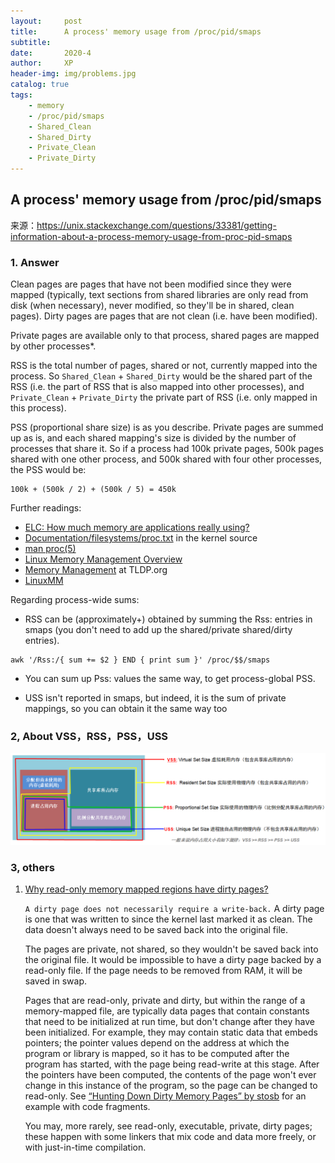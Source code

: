 ```yaml
---
layout:     post
title:      A process' memory usage from /proc/pid/smaps
subtitle:   
date:       2020-4
author:     XP
header-img: img/problems.jpg
catalog: true
tags:
    - memory
    - /proc/pid/smaps
    - Shared_Clean
    - Shared_Dirty
    - Private_Clean
    - Private_Dirty
---
```


## A process' memory usage from /proc/pid/smaps ##

来源：https://unix.stackexchange.com/questions/33381/getting-information-about-a-process-memory-usage-from-proc-pid-smaps


### 1. Answer ###

Clean pages are pages that have not been modified since they were mapped (typically, text sections from shared libraries are only read from disk (when necessary), never modified, so they'll be in shared, clean pages).
Dirty pages are pages that are not clean (i.e. have been modified).

Private pages are available only to that process, shared pages are mapped by other processes*.

RSS is the total number of pages, shared or not, currently mapped into the process. So `Shared_Clean` + `Shared_Dirty` would be the shared part of the RSS (i.e. the part of RSS that is also mapped into other processes), and `Private_Clean` + `Private_Dirty` the private part of RSS (i.e. only mapped in this process).

PSS (proportional share size) is as you describe. Private pages are summed up as is, and each shared mapping's size is divided by the number of processes that share it.
So if a process had 100k private pages, 500k pages shared with one other process, and 500k shared with four other processes, the PSS would be:

```
100k + (500k / 2) + (500k / 5) = 450k
```


Further readings:

- [ELC: How much memory are applications really using?](https://lwn.net/Articles/230975/)
- [Documentation/filesystems/proc.txt](https://www.kernel.org/doc/Documentation/filesystems/proc.txt) in the kernel source
- [man proc(5)](http://man7.org/linux/man-pages/man5/proc.5.html)
- [Linux Memory Management Overview](http://tldp.org/LDP/khg/HyperNews/get/memory/linuxmm.html)
- [Memory Management](http://tldp.org/LDP/tlk/mm/memory.html) at TLDP.org
- [LinuxMM](https://linux-mm.org/)
  
Regarding process-wide sums:

- RSS can be (approximately+) obtained by summing the Rss: entries in smaps (you don't need to add up the shared/private shared/dirty entries).

```
awk '/Rss:/{ sum += $2 } END { print sum }' /proc/$$/smaps
```

- You can sum up Pss: values the same way, to get process-global PSS.

- USS isn't reported in smaps, but indeed, it is the sum of private mappings, so you can obtain it the same way too


### 2, About VSS，RSS，PSS，USS ###

![VSS/RSS/PSS/USS](../img/VSS_PSS_RSS_USS.png)


### 3, others ###
1. [Why read-only memory mapped regions have dirty pages?](https://unix.stackexchange.com/questions/402169/why-read-only-memory-mapped-regions-have-dirty-pages/402173)

    `A dirty page does not necessarily require a write-back.` A dirty page is one that was written to since the kernel last marked it as clean. The data doesn't always need to be saved back into the original file.

    The pages are private, not shared, so they wouldn't be saved back into the original file. It would be impossible to have a dirty page backed by a read-only file. If the page needs to be removed from RAM, it will be saved in swap.

    Pages that are read-only, private and dirty, but within the range of a memory-mapped file, are typically data pages that contain constants that need to be initialized at run time, but don't change after they have been initialized. For example, they may contain static data that embeds pointers; the pointer values depend on the address at which the program or library is mapped, so it has to be computed after the program has started, with the page being read-write at this stage. After the pointers have been computed, the contents of the page won't ever change in this instance of the program, so the page can be changed to read-only. See [“Hunting Down Dirty Memory Pages” by stosb](https://stosb.com/blog/hunting-down-dirty-memory-pages/) for an example with code fragments.

    You may, more rarely, see read-only, executable, private, dirty pages; these happen with some linkers that mix code and data more freely, or with just-in-time compilation.
